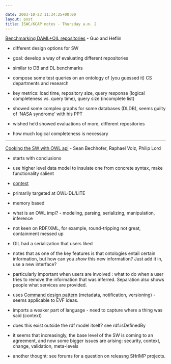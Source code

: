 ```yaml
---

date: 2003-10-23 11:34:25+00:00
layout: post
title: ISWC/KCAP notes - Thursday a.m. 2
---
```


[Benchmarking DAML+OIL repositories](http://www.cse.lehigh.edu/%7Eheflin/research) - Guo and Heflin






	
  * different design options for SW

	
  * goal: develop a way of evaluating different repositories

	
  * similar to DB and DL benchmarks

	
  * compose some test queries on an ontology of (you guessed it) CS departments and research

	
  * key metrics: load time, repository size, query response (logical completeness vs. query time), query size (incomplete list)

	
  * showed some complex graphs for some databases (DLDB), seems guilty of ‘NASA syndrome’ with his PPT

	
  * wished he’d showed evaluations of more, different repositories

	
  * how much logical completeness is necessary




* * *


[Cooking the SW with OWL api](http://sourceforge.net/projects/owlapi) - Sean Bechhofer, Raphael Volz, Philip Lord



	
  * starts with conclusions

	
  * use higher level data model to insulate one from concrete syntax, make functionality salient

	
  * [contest  ](http://wonderweb.semanticweb.org/owl/WhatSpeciesAmI.rdf)

	
  * primarily targeted at OWL-DL/LITE

	
  * memory based

	
  * what is an OWL impl?  - modeling, parsing, serializing, manipulation, inference

	
  * not keen on RDF/XML, for example, round-tripping not great, containment messed up

	
  * OIL had a serialization that users liked

	
  * notes that as one of the key features is that ontologies entail certain information, but how can you *show* this new information? Just add it in, use a new interface?

	
  * particularly important when users are involved : what to do when a user tries to remove the information that was inferred. Separation also shows people what services are provided.

	
  * uses [Command design pattern](http://exciton.cs.oberlin.edu/JavaResources/DesignPatterns/command.htm) (metadata, notification, versioning) - seems applicable to EVF ideas.

	
  * imports a weaker part of language - need to capture where a thing was said (context)

	
  * does this exist outside the rdf model itself?  see rdf:isDefinedBy

	
  * it seems that increasingly, the base level of the SW is coming to an agreement, and now some bigger issues are arising: security, context, change, validation, meta-levels

	
  * another thought: see forums for a question on releasng SHriMP projects.






